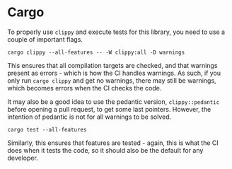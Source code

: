 # Cargo
To properly use `clippy` and execute tests for this library, you need to use a couple of important flags.

```
cargo clippy --all-features -- -W clippy:all -D warnings
```

This ensures that all compilation targets are checked, and that warnings present as errors - which is how the CI handles warnings.
As such, if you only run `cargo clippy` and get no warnings, there may still be warnings, which becomes errors when the CI checks the code.

It may also be a good idea to use the pedantic version, `clippy::pedantic` before opening a pull request, to get some last pointers. However, the intention of pedantic is not for all warnings to be solved.

```
cargo test --all-features
```

Similarly, this ensures that features are tested - again, this is what the CI does when it tests the code, so it should also be the default for any developer.
